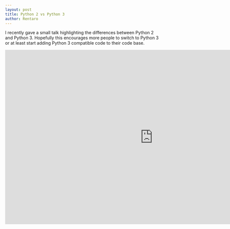 ```yaml
---
layout: post
title: Python 2 vs Python 3
author: Rentaro
---
```


I recently gave a small talk highlighting the differences between Python 2 and Python 3. Hopefully this encourages more people to switch to Python 3 or at least start adding Python 3 compatible code to their code base.

<iframe src="https://docs.google.com/presentation/d/1Dz9J1bhbftSfeAZ0_AoI8CwTfZTdT1WoxqZuMIMt0Nw/embed?start=false&loop=false&delayms=3000" frameborder="0" width="960" height="569" allowfullscreen="true" mozallowfullscreen="true" webkitallowfullscreen="true"></iframe>